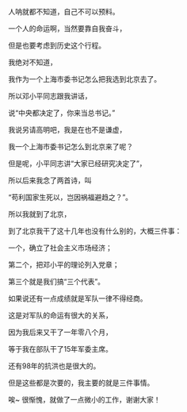 人呐就都不知道，自己不可以预料。

一个人的命运啊，当然要靠自我奋斗，

但是也要考虑到历史这个行程。

我绝对不知道，

我作为一个上海市委书记怎么把我选到北京去了。

所以邓小平同志跟我讲话，

说“中央都决定了，你来当总书记。”

我说另请高明吧，我是在也不是谦虚，

我一个上海市委书记怎么到北京来了呢？

但是呢，小平同志讲“大家已经研究决定了”，

所以后来我念了两首诗，叫

“苟利国家生死以，岂因祸福避趋之？”。

所以我就到了北京，

到了北京我干了这十几年也没有什么别的，大概三件事：

一个，确立了社会主义市场经济；

第二个，把邓小平的理论列入党章；

第三个就是我们搞“三个代表”。

如果说还有一点成绩就是军队一律不得经商。

这是对军队的命运有很大的关系，

因为我后来又干了一年零八个月，

等于我在部队干了15年军委主席。

还有98年的抗洪也是很大的。

但是这些都是次要的，我主要的就是三件事情。

唉~ 很惭愧，就做了一点微小的工作，谢谢大家！